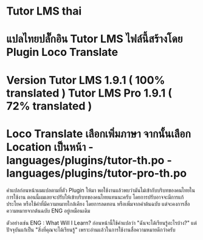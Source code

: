 # Tutor LMS thai
แปลไทยปลั๊กอิน Tutor LMS
ไฟล์นี้สร้างโดย Plugin Loco Translate
========================================

Version
Tutor LMS 1.9.1 ( 100% translated )
Tutor LMS Pro 1.9.1 ( 72% translated )
========================================

Loco Translate
เลือกเพิ่มภาษา จากนั้นเลือก Location เป็นหน้า
    - languages/plugins/tutor-th.po
    - languages/plugins/tutor-pro-th.po
========================================

คำแปลก่อนหน้าผมแปลตามที่ตัว Plugin ให้มา พอใช้งานแล้วพบว่ามันไม่เข้ากับบริบทของคนไทยในการใช้งาน ตอนนี้ผมเลยจะปรับให้เข้าบริบทของคนไทยแทนนะครับ โดยการปรับอาจจะมีการแก้ประโยค หรือใช้คำที่มีความหมายใกล้เคียง โดยการลดทอน หรือเพิ่มจากคำต้นฉบับ แต่จะคงการสื่อความหมายจากต้นฉบับ ENG อยู่เหมือนเดิม

ตัวอย่างเช่น 
ENG : What Will I Learn?
ก่อนหน้านี้ใช้คำแปลว่า "ฉันจะได้เรียนรู้อะไรบ้าง?" แต่ปัจจุบันแก้เป็น "สิ่งที่คุณจะได้เรียนรู้" เพราะอ่านแล้วในการใช้งานสื่อความหมายดีกว่าครับ